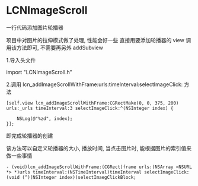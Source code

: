 # LCNImageScroll
一行代码添加图片轮播器

项目中对图片的拉伸模式做了处理, 性能会好一些
直接用要添加轮播器的 view 调用该方法即可, 不需要再另外 addSubview

1.导入头文件
 
 import "LCNImageScroll.h"
  
2.调用 lcn_addImageScrollWithFrame:urls:timeInterval:selectImageClick: 方法

    [self.view lcn_addImageScrollWithFrame:CGRectMake(0, 0, 375, 200) urls:_urls timeInterval:3 selectImageClick:^(NSInteger index) {
        
        NSLog(@"%zd", index);
    }];
  
即完成轮播器的创建

该方法可以自定义轮播器的大小, 播放时间, 当点击图片时, 能根据图片的索引值来做一些事情

    - (void)lcn_addImageScrollWithFrame:(CGRect)frame urls:(NSArray <NSURL *> *)urls timeInterval:(NSTimeInterval)timeInterval selectImageClick:(void (^)(NSInteger index))selectImaegClickBlock;
  
